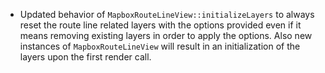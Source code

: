 - Updated behavior of `MapboxRouteLineView::initializeLayers` to always reset the route line related layers with the options provided even if it means removing existing layers in order to apply the options. Also new instances of `MapboxRouteLineView` will result in an initialization of the layers upon the first render call. 